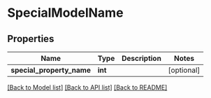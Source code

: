 # SpecialModelName

## Properties
Name | Type | Description | Notes
------------ | ------------- | ------------- | -------------
**special_property_name** | **int** |  | [optional] 

[[Back to Model list]](../../README.md#documentation-for-models) [[Back to API list]](../../README.md#documentation-for-api-endpoints) [[Back to README]](../../README.md)


